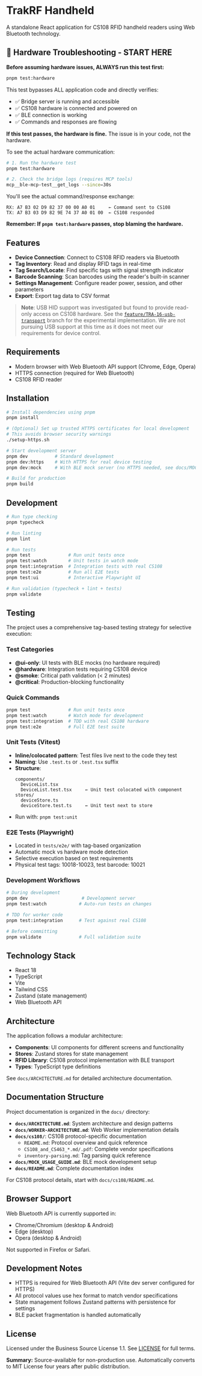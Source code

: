# TrakRF Handheld

A standalone React application for CS108 RFID handheld readers using Web Bluetooth technology.

## 🚨 Hardware Troubleshooting - START HERE

**Before assuming hardware issues, ALWAYS run this test first:**

```bash
pnpm test:hardware
```

This test bypasses ALL application code and directly verifies:
- ✅ Bridge server is running and accessible
- ✅ CS108 hardware is connected and powered on  
- ✅ BLE connection is working
- ✅ Commands and responses are flowing

**If this test passes, the hardware is fine.** The issue is in your code, not the hardware.

To see the actual hardware communication:
```bash
# 1. Run the hardware test
pnpm test:hardware

# 2. Check the bridge logs (requires MCP tools)
mcp__ble-mcp-test__get_logs --since=30s
```

You'll see the actual command/response exchange:
```
RX: A7 B3 02 D9 82 37 00 00 A0 01     ← Command sent to CS108
TX: A7 B3 03 D9 82 9E 74 37 A0 01 00  ← CS108 responded
```

**Remember: If `pnpm test:hardware` passes, stop blaming the hardware.**

## Features

- **Device Connection**: Connect to CS108 RFID readers via Bluetooth
- **Tag Inventory**: Read and display RFID tags in real-time
- **Tag Search/Locate**: Find specific tags with signal strength indicator
- **Barcode Scanning**: Scan barcodes using the reader's built-in scanner
- **Settings Management**: Configure reader power, session, and other parameters
- **Export**: Export tag data to CSV format

> **Note**: USB HID support was investigated but found to provide read-only access on CS108 hardware. 
> See the [`feature/TRA-16-usb-transport`](https://github.com/trakrf/trakrf-handheld/tree/feature/TRA-16-usb-transport) branch for the experimental implementation.
> We are not pursuing USB support at this time as it does not meet our requirements for device control.

## Requirements

- Modern browser with Web Bluetooth API support (Chrome, Edge, Opera)
- HTTPS connection (required for Web Bluetooth)
- CS108 RFID reader

## Installation

```bash
# Install dependencies using pnpm
pnpm install

# (Optional) Set up trusted HTTPS certificates for local development
# This avoids browser security warnings
./setup-https.sh

# Start development server
pnpm dev          # Standard development
pnpm dev:https    # With HTTPS for real device testing
pnpm dev:mock     # With BLE mock server (no HTTPS needed, see docs/MOCK_USAGE_GUIDE.md)

# Build for production
pnpm build
```

## Development

```bash
# Run type checking
pnpm typecheck

# Run linting
pnpm lint

# Run tests
pnpm test              # Run unit tests once
pnpm test:watch        # Unit tests in watch mode
pnpm test:integration  # Integration tests with real CS108
pnpm test:e2e          # Run all E2E tests
pnpm test:ui           # Interactive Playwright UI

# Run validation (typecheck + lint + tests)
pnpm validate
```

## Testing

The project uses a comprehensive tag-based testing strategy for selective execution:

### Test Categories

- **@ui-only**: UI tests with BLE mocks (no hardware required)
- **@hardware**: Integration tests requiring CS108 device  
- **@smoke**: Critical path validation (< 2 minutes)
- **@critical**: Production-blocking functionality

### Quick Commands

```bash
pnpm test              # Run unit tests once
pnpm test:watch        # Watch mode for development
pnpm test:integration  # TDD with real CS108 hardware
pnpm test:e2e          # Full E2E test suite
```

### Unit Tests (Vitest)
- **Inline/colocated pattern**: Test files live next to the code they test
- **Naming**: Use `.test.ts` or `.test.tsx` suffix
- **Structure**:
  ```
  components/
    DeviceList.tsx
    DeviceList.test.tsx     ← Unit test colocated with component
  stores/
    deviceStore.ts
    deviceStore.test.ts     ← Unit test next to store
  ```
- Run with: `pnpm test:unit`

### E2E Tests (Playwright)
- Located in `tests/e2e/` with tag-based organization
- Automatic mock vs hardware mode detection
- Selective execution based on test requirements
- Physical test tags: 10018-10023, test barcode: 10021

### Development Workflows

```bash
# During development
pnpm dev                    # Development server
pnpm test:watch            # Auto-run tests on changes

# TDD for worker code
pnpm test:integration      # Test against real CS108

# Before committing
pnpm validate              # Full validation suite
```

## Technology Stack

- React 18
- TypeScript
- Vite
- Tailwind CSS
- Zustand (state management)
- Web Bluetooth API

## Architecture

The application follows a modular architecture:

- **Components**: UI components for different screens and functionality
- **Stores**: Zustand stores for state management
- **RFID Library**: CS108 protocol implementation with BLE transport
- **Types**: TypeScript type definitions

See `docs/ARCHITECTURE.md` for detailed architecture documentation.

## Documentation Structure

Project documentation is organized in the `docs/` directory:

- **`docs/ARCHITECTURE.md`**: System architecture and design patterns
- **`docs/WORKER-ARCHITECTURE.md`**: Web Worker implementation details
- **`docs/cs108/`**: CS108 protocol-specific documentation
  - `README.md`: Protocol overview and quick reference
  - `CS108_and_CS463_*.md/.pdf`: Complete vendor specifications
  - `inventory-parsing.md`: Tag parsing quick reference
- **`docs/MOCK_USAGE_GUIDE.md`**: BLE mock development setup
- **`docs/README.md`**: Complete documentation index

For CS108 protocol details, start with `docs/cs108/README.md`.

## Browser Support

Web Bluetooth API is currently supported in:
- Chrome/Chromium (desktop & Android)
- Edge (desktop)
- Opera (desktop & Android)

Not supported in Firefox or Safari.

## Development Notes

- HTTPS is required for Web Bluetooth API (Vite dev server configured for HTTPS)
- All protocol values use hex format to match vendor specifications
- State management follows Zustand patterns with persistence for settings
- BLE packet fragmentation is handled automatically

## License

Licensed under the Business Source License 1.1. See [LICENSE](./LICENSE) for full terms.

**Summary:** Source-available for non-production use. Automatically converts to MIT License four years after public distribution.